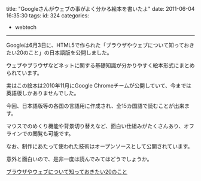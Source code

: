 title: "Googleさんがウェブの事がよく分かる絵本を書いたよ"
date: 2011-06-04 16:35:30
tags:
id: 324
categories:
  - webtech
---

Googleは6月3日に、HTML5で作られた「ブラウザやウェブについて知っておきたい20のこと」の日本語版を公開しました。

ウェブやブラウザなどネットに関する基礎知識が分かりやすく絵本形式にまとめられています。
<!--more-->
実はこの絵本は2010年11月にGoogle Chromeチームが公開していて、今までは英語版しかありませんでした。

今回、日本語版等の各国の言語用に作成され、全15カ国語で読むことが出来ます。

マウスでのめくり機能や背景切り替えなど、面白い仕組みがたくさんあり、オフラインでの閲覧も可能です。

なお、制作にあたって使われた技術はオープンソースとして公開されています。

意外と面白いので、是非一度は読んでみてはどうでしょうか。

[ブラウザやウェブについて知っておきたい20のこと](http://www.20thingsilearned.com/ja-JP "ブラウザやウェブについて知っておきたい20のこと")